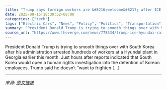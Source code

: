 ```yaml
---
title: "Trump says foreign workers are &#8216;welcome&#8217; after ICE raid in Georgia targets hundreds of South Koreans"
date: 2025-09-15T18:39:52+08:00
categories: ["tech"]
tags: ["Electric Cars", "News", "Policy", "Politics", "Transportation"]
summary: "President Donald Trump is trying to smooth things over with South Korea after his administration arrested hundreds of workers at a Hyundai plant in Georgia earlier this month. Just hours after reports"
source_url: "https://www.theverge.com/news/778334/trump-ice-hyundai-raid-korean-workers"
---
```


President Donald Trump is trying to smooth things over with South Korea after his administration arrested hundreds of workers at a Hyundai plant in Georgia earlier this month. Just hours after reports indicated that South Korea would open a human rights investigation into the detention of Korean employees, Trump said he doesn’t “want to frighten [&#8230;]

---

*来源: [原文链接](https://www.theverge.com/news/778334/trump-ice-hyundai-raid-korean-workers)*
